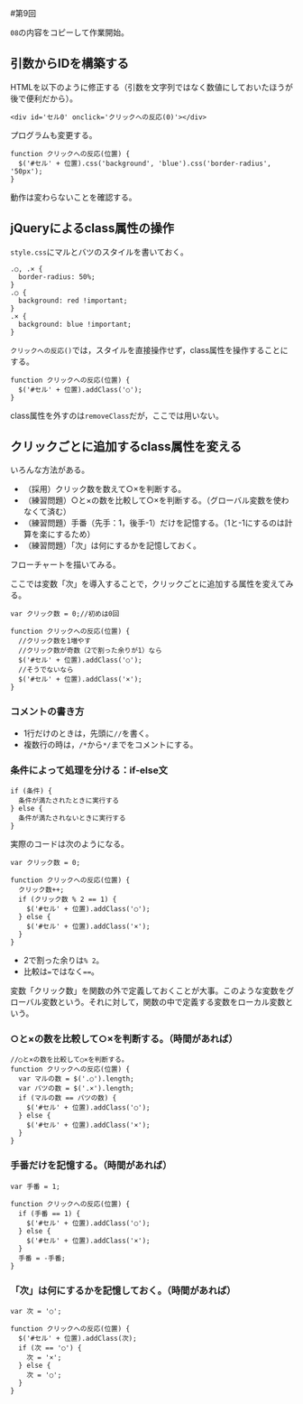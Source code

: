 #第9回

`08`の内容をコピーして作業開始。

## 引数からIDを構築する

HTMLを以下のように修正する（引数を文字列ではなく数値にしておいたほうが後で便利だから）。

```
<div id='セル0' onclick='クリックへの反応(0)'></div>
```

プログラムも変更する。

```
function クリックへの反応(位置) {
  $('#セル' + 位置).css('background', 'blue').css('border-radius', '50px');
}
```

動作は変わらないことを確認する。

## jQueryによるclass属性の操作

`style.css`にマルとバツのスタイルを書いておく。

```
.○, .× {
  border-radius: 50%;
}
.○ {
  background: red !important;
}
.× {
  background: blue !important;
}
```

`クリックへの反応()`では，スタイルを直接操作せず，class属性を操作することにする。

```
function クリックへの反応(位置) {
  $('#セル' + 位置).addClass('○');
}
```

class属性を外すのは`removeClass`だが，ここでは用いない。

## クリックごとに追加するclass属性を変える

いろんな方法がある。

+ （採用）クリック数を数えて○×を判断する。
+ （練習問題）○と×の数を比較して○×を判断する。（グローバル変数を使わなくて済む）
+ （練習問題）手番（先手：1，後手-1）だけを記憶する。（1と-1にするのは計算を楽にするため）
+ （練習問題）「次」は何にするかを記憶しておく。

フローチャートを描いてみる。

ここでは変数「次」を導入することで，クリックごとに追加する属性を変えてみる。

```
var クリック数 = 0;//初めは0回

function クリックへの反応(位置) {
  //クリック数を1増やす
  //クリック数が奇数（2で割った余りが1）なら
  $('#セル' + 位置).addClass('○');
  //そうでないなら
  $('#セル' + 位置).addClass('×');
}
```

### コメントの書き方

+ 1行だけのときは，先頭に`//`を書く。
+ 複数行の時は，`/*`から`*/`までをコメントにする。

### 条件によって処理を分ける：if-else文

```
if (条件) {
  条件が満たされたときに実行する
} else {
  条件が満たされないときに実行する
}
```

実際のコードは次のようになる。

```
var クリック数 = 0;

function クリックへの反応(位置) {
  クリック数++;
  if (クリック数 % 2 == 1) {
    $('#セル' + 位置).addClass('○');
  } else {
    $('#セル' + 位置).addClass('×');
  }
}
```

+ 2で割った余りは`% 2`。
+ 比較は`=`ではなく`==`。

変数「クリック数」を関数の外で定義しておくことが大事。このような変数をグローバル変数という。それに対して，関数の中で定義する変数をローカル変数という。

### ○と×の数を比較して○×を判断する。（時間があれば）

```
//○と×の数を比較して○×を判断する。
function クリックへの反応(位置) {
  var マルの数 = $('.○').length;
  var バツの数 = $('.×').length;
  if (マルの数 == バツの数) {
    $('#セル' + 位置).addClass('○');
  } else {
    $('#セル' + 位置).addClass('×');
  }
}
```

### 手番だけを記憶する。（時間があれば）

```
var 手番 = 1;

function クリックへの反応(位置) {
  if (手番 == 1) {
    $('#セル' + 位置).addClass('○');
  } else {
    $('#セル' + 位置).addClass('×');
  }
  手番 = -手番;
}
```

### 「次」は何にするかを記憶しておく。（時間があれば）

```
var 次 = '○';

function クリックへの反応(位置) {
  $('#セル' + 位置).addClass(次);
  if (次 == '○') {
    次 = '×';
  } else {
    次 = '○';
  }
}
```
